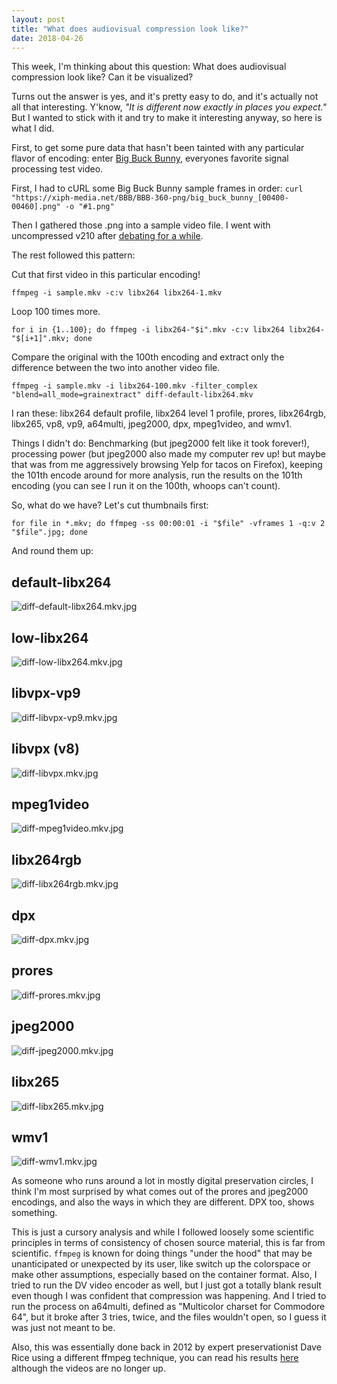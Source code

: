 ```yaml
---
layout: post
title: "What does audiovisual compression look like?"
date: 2018-04-26
---
```


This week, I'm thinking about this question: What does audiovisual compression look like? Can it be visualized? 

Turns out the answer is yes, and it's pretty easy to do, and it's actually not all that interesting. Y'know, *"It is different now exactly in places you expect."* But I wanted to stick with it and try to make it interesting anyway, so here is what I did.

First, to get some pure data that hasn't been tainted with any particular flavor of encoding: enter [Big Buck Bunny](https://peach.blender.org/download/), everyones favorite signal processing test video.  

First, I had to cURL some Big Buck Bunny sample frames in order: `curl "https://xiph-media.net/BBB/BBB-360-png/big_buck_bunny_[00400-00460].png" -o "#1.png"`  

Then I gathered those .png into a sample video file. I went with uncompressed v210 after [debating for a while](http://bits.ashleyblewer.com/blog/2018/04/25/uncompressed-versus-uncompressed-packed-video/).

The rest followed this pattern:


Cut that first video in this particular encoding!  
```
ffmpeg -i sample.mkv -c:v libx264 libx264-1.mkv
```

Loop 100 times more.  

```
for i in {1..100}; do ffmpeg -i libx264-"$i".mkv -c:v libx264 libx264-"$[i+1]".mkv; done
```

Compare the original with the 100th encoding and extract only the difference between the two into another video file.

```
ffmpeg -i sample.mkv -i libx264-100.mkv -filter_complex "blend=all_mode=grainextract" diff-default-libx264.mkv
```

I ran these: libx264 default profile, libx264 level 1 profile, prores, libx264rgb, libx265, vp8, vp9, a64multi, jpeg2000, dpx, mpeg1video, and wmv1.

Things I didn't do: Benchmarking (but jpeg2000 felt like it took forever!), processing power (but jpeg2000 also made my computer rev up! but maybe that was from me aggressively browsing Yelp for tacos on Firefox), keeping the 101th encode around for more analysis, run the results on the 101th encoding (you can see I run it on the 100th, whoops can't count).

So, what do we have? Let's cut thumbnails first:

```
for file in *.mkv; do ffmpeg -ss 00:00:01 -i "$file" -vframes 1 -q:v 2 "$file".jpg; done
```

And round them up:

## default-libx264  

![diff-default-libx264.mkv.jpg](/images/diff-default-libx264.mkv.jpg)  

## low-libx264

![diff-low-libx264.mkv.jpg](/images/diff-low-libx264.mkv.jpg)  

## libvpx-vp9  

![diff-libvpx-vp9.mkv.jpg](/images/diff-libvpx-vp9.mkv.jpg)  

## libvpx (v8)

![diff-libvpx.mkv.jpg](/images/diff-libvpx.mkv.jpg)  

## mpeg1video

![diff-mpeg1video.mkv.jpg](/images/diff-mpeg1video.mkv.jpg)  

## libx264rgb

![diff-libx264rgb.mkv.jpg](/images/diff-libx264rgb.mkv.jpg)  

## dpx 

![diff-dpx.mkv.jpg](/images/diff-dpx.mkv.jpg)  

## prores

![diff-prores.mkv.jpg](/images/diff-prores.mkv.jpg)  

## jpeg2000

![diff-jpeg2000.mkv.jpg](/images/diff-jpeg2000.mkv.jpg)  

## libx265

![diff-libx265.mkv.jpg](/images/diff-libx265.mkv.jpg)  

## wmv1

![diff-wmv1.mkv.jpg](/images/diff-wmv1.mkv.jpg)  

As someone who runs around a lot in mostly digital preservation circles, I think I'm most surprised by what comes out of the prores and jpeg2000 encodings, and also the ways in which they are different. DPX too, shows something.

This is just a cursory analysis and while I followed loosely some scientific principles in terms of consistency of chosen source material, this is far from scientific. `ffmpeg` is known for doing things "under the hood" that may be unanticipated or unexpected by its user, like switch up the colorspace or make other assumptions, especially based on the container format. Also, I tried to run the DV video encoder as well, but I just got a totally blank result even though I was confident that compression was happening. And I tried to run the process on a64multi, defined as "Multicolor charset for Commodore 64", but it broke after 3 tries, twice, and the files wouldn't open, so I guess it was just not meant to be.

Also, this was essentially done back in 2012 by expert preservationist Dave Rice using a different ffmpeg technique, you can read his results [here](http://dericed.com/2012/display-video-difference-with-ffmpegs-overlay-filter/) although the videos are no longer up.
